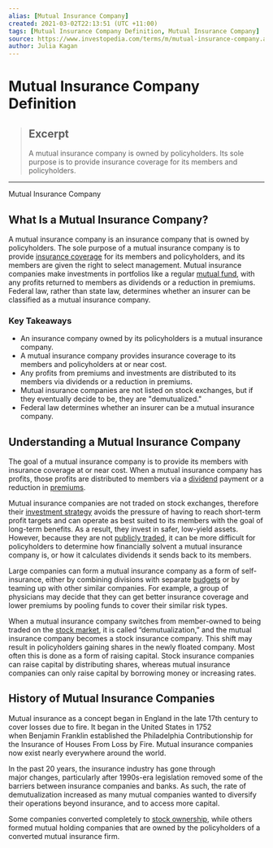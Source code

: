 ```yaml
---
alias: [Mutual Insurance Company]
created: 2021-03-02T22:13:51 (UTC +11:00)
tags: [Mutual Insurance Company Definition, Mutual Insurance Company]
source: https://www.investopedia.com/terms/m/mutual-insurance-company.asp
author: Julia Kagan
---
```


# Mutual Insurance Company Definition

> ## Excerpt
> A mutual insurance company is owned by policyholders. Its sole purpose is to provide insurance coverage for its members and policyholders.

---

Mutual Insurance Company
## What Is a Mutual Insurance Company?

A mutual insurance company is an insurance company that is owned by policyholders. The sole purpose of a mutual insurance company is to provide [insurance coverage](https://www.investopedia.com/terms/i/insurance-coverage.asp) for its members and policyholders, and its members are given the right to select management. Mutual insurance companies make investments in portfolios like a regular [mutual fund](https://www.investopedia.com/terms/m/mutualfund.asp), with any profits returned to members as dividends or a reduction in premiums. Federal law, rather than state law, determines whether an insurer can be classified as a mutual insurance company.

### Key Takeaways

-   An insurance company owned by its policyholders is a mutual insurance company.
-   A mutual insurance company provides insurance coverage to its members and policyholders at or near cost.
-   Any profits from premiums and investments are distributed to its members via dividends or a reduction in premiums.
-   Mutual insurance companies are not listed on stock exchanges, but if they eventually decide to be, they are "demutualized."
-   Federal law determines whether an insurer can be a mutual insurance company.

## Understanding a Mutual Insurance Company

The goal of a mutual insurance company is to provide its members with insurance coverage at or near cost. When a mutual insurance company has profits, those profits are distributed to members via a [dividend](https://www.investopedia.com/terms/d/dividend.asp) payment or a reduction in [premiums](https://www.investopedia.com/terms/i/insurance-premium.asp).

Mutual insurance companies are not traded on stock exchanges, therefore their [investment strategy](https://www.investopedia.com/terms/i/investmentstrategy.asp) avoids the pressure of having to reach short-term profit targets and can operate as best suited to its members with the goal of long-term benefits. As a result, they invest in safer, low-yield assets. However, because they are not [publicly traded](https://www.investopedia.com/terms/p/publiccompany.asp), it can be more difficult for policyholders to determine how financially solvent a mutual insurance company is, or how it calculates dividends it sends back to its members.

Large companies can form a mutual insurance company as a form of self-insurance, either by combining divisions with separate [budgets](https://www.investopedia.com/terms/b/budget.asp) or by teaming up with other similar companies. For example, a group of physicians may decide that they can get better insurance coverage and lower premiums by pooling funds to cover their similar risk types.

When a mutual insurance company switches from member-owned to being traded on the [stock market](https://www.investopedia.com/terms/s/stockmarket.asp), it is called “demutualization,” and the mutual insurance company becomes a stock insurance company. This shift may result in policyholders gaining shares in the newly floated company. Most often this is done as a form of raising capital. Stock insurance companies can raise capital by distributing shares, whereas mutual insurance companies can only raise capital by borrowing money or increasing rates.

## History of Mutual Insurance Companies

Mutual insurance as a concept began in England in the late 17th century to cover losses due to fire. It began in the United States in 1752 when Benjamin Franklin established the Philadelphia Contributionship for the Insurance of Houses From Loss by Fire. Mutual insurance companies now exist nearly everywhere around the world.

In the past 20 years, the insurance industry has gone through major changes, particularly after 1990s-era legislation removed some of the barriers between insurance companies and banks. As such, the rate of demutualization increased as many mutual companies wanted to diversify their operations beyond insurance, and to access more capital.

Some companies converted completely to [stock ownership](https://www.investopedia.com/articles/personal-finance/011916/mutual-vs-publically-traded-insurance-companies.asp), while others formed mutual holding companies that are owned by the policyholders of a converted mutual insurance firm.

